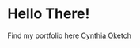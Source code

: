 # Hello There! 
Find my portfolio here
[Cynthia Oketch](https://portfolio-cynthias-projects-281b96d2.vercel.app/)